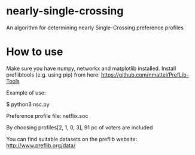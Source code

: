 # nearly-single-crossing
An algorithm for determining nearly Single-Crossing preference profiles
# How to use
Make sure you have numpy, networkx and matplotlib installed.
Install preflibtools (e.g. using pip) from here: https://github.com/nmattei/PrefLib-Tools

Example of use:

$ python3 nsc.py

Preference profile file: netflix.soc

By choosing profiles[2, 1, 0, 3], 91 pc of voters are included

You can find suitable datasets on the preflib website: http://www.preflib.org/data/

